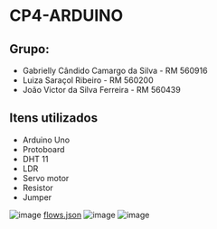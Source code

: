 # CP4-ARDUINO

## Grupo:
- Gabrielly Cândido Camargo da Silva - RM 560916
- Luiza Saraçol Ribeiro - RM 560200
- João Victor da Silva Ferreira - RM 560439

## Itens utilizados
- Arduino Uno
- Protoboard 
- DHT 11
- LDR
- Servo motor
- Resistor
- Jumper

![image](https://github.com/user-attachments/assets/274dd270-b178-4737-ad02-6d2bab64825c)
[flows.json](https://github.com/user-attachments/files/19220330/flows.json)
![image](https://github.com/user-attachments/assets/b8462e91-1cd1-4aad-8fec-f8988d28dbd0)
![image](https://github.com/user-attachments/assets/0ce951bb-6762-45df-9156-af76d1677c95)

